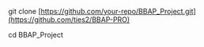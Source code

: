 git clone [https://github.com/your-repo/BBAP_Project.git](https://github.com/ties2/BBAP-PRO)

cd BBAP_Project
